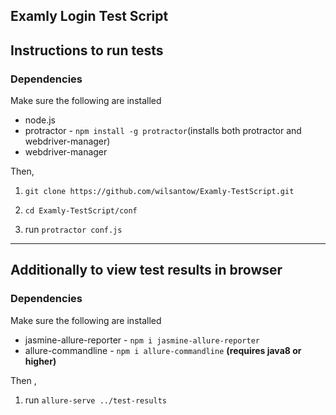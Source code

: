 ## Examly Login Test Script

## Instructions to run tests

### Dependencies

Make sure the following are installed

- node.js
- protractor - `npm install -g protractor`(installs both protractor and webdriver-manager)
- webdriver-manager

Then,

1. `git clone https://github.com/wilsantow/Examly-TestScript.git`

1. `cd Examly-TestScript/conf`

1. run `protractor conf.js`

---

## Additionally to view test results in browser

### Dependencies

Make sure the following are installed

- jasmine-allure-reporter - `npm i jasmine-allure-reporter`
- allure-commandline - `npm i allure-commandline`  **(requires java8 or higher)**

Then ,

1. run `allure-serve ../test-results`
